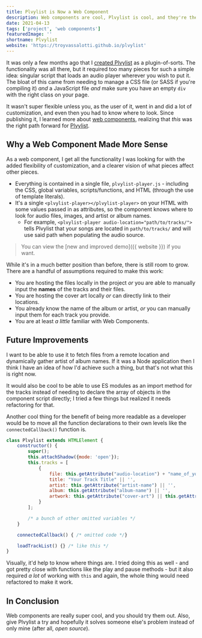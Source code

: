 ```yaml
---
title: Plvylist is Now a Web Component
description: Web components are cool, Plvylist is cool, and they're the perfect match.
date: 2021-04-13
tags: ['project', 'web components']
featuredImage: ''
shortname: Plvylist
website: 'https://troyvassalotti.github.io/plvylist'
---
```

It was only a few months ago that I [created Plvylist](../plvylist) as a plugin-of-sorts. The functionality was all there, but it required too many pieces for such a simple idea: singular script that loads an audio player wherever you wish to put it. The bloat of this came from needing to manage a CSS file (or SASS if you're compiling it) _and_ a JavaScript file _and_ make sure you have an empty `div` with the right class on your page.

It wasn't super flexible unless you, as the user of it, went in and did a lot of customization, and even then you had to know where to look. Since publishing it, I learned more about [web components](https://www.webcomponents.org/), realizing that _this_ was the right path forward for [Plvylist](https://github.com/troyvassalotti/plvylist).

## Why a Web Component Made More Sense
As a web component, I get all the functionality I was looking for with the added flexibility of customization, and a clearer vision of what pieces affect other pieces.
- Everything is contained in a single file, `plvylist-player.js` - including the CSS, global variables, scripts/functions, and HTML (through the use of template literals).
- It's a single `<plvylist-player></plvylist-player>` on your HTML with some values passed in as attributes, so the component knows where to look for audio files, images, and artist or album names.
    - For example, `<plvylist-player audio-location="path/to/tracks/">` tells Plvylist that your songs are located in `path/to/tracks/` and will use said path when populating the audio source.

> You can view the [new and improved demo]({{ website }}) if you want.

While it's in a much better position than before, there is still room to grow. There are a handful of assumptions required to make this work:
- You are hosting the files locally in the project _or_ you are able to manually input the **names** of the tracks and their files.
- You are hosting the cover art locally _or_ can directly link to their locations.
- You already know the name of the album or artist, _or_ you can manually input them for each track you provide.
- You are at least _a little_ familiar with Web Components.

## Future Improvements
I want to be able to use it to fetch files from a remote location and dynamically gather artist of album names. If it was a Node application then I think I have an idea of how I'd achieve such a thing, but that's not what this is right now.

It would also be cool to be able to use ES modules as an import method for the tracks instead of needing to declare the array of objects in the component script directly; I tried a few things but realized it needs refactoring for that.

Another cool thing for the benefit of being more readable as a developer would be to move all the function declarations to their own levels like the `connectedCallback()` function is.

```js
class Plvylist extends HTMLElement {
    constructor() {
        super();
        this.attachShadow({mode: 'open'});
        this.tracks = [
            {
                file: this.getAttribute("audio-location") + "name_of_your_file.mp3" || '',
                title: "Your Track Title" || '',
                artist: this.getAttribute("artist-name") || '',
                album: this.getAttribute("album-name") || '',
                artwork: this.getAttribute("cover-art") || this.getAttribute("placeholder-image")
            }
        ];

        /* a bunch of other omitted variables */
    }

    connectedCallback() { /* omitted code */}

    loadTrackList() {} /* like this */
}
```

Visually, it'd help to know where things are. I tried doing this as well - and got pretty close with functions like the play and pause methods - but it also required _a lot_ of working with `this` and again, the whole thing would need refactored to make it work.

## In Conclusion
Web components are really super cool, and you should try them out. Also, give Plvylist a try and hopefully it solves someone else's problem instead of only mine (after all, _open source_).